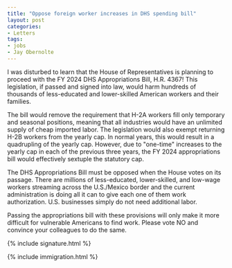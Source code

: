 ```yaml
---
title: "Oppose foreign worker increases in DHS spending bill"
layout: post
categories:
- Letters
tags:
- jobs
- Jay Obernolte
---
```


I was disturbed to learn that the House of Representatives is planning to proceed with the FY 2024 DHS Appropriations Bill, H.R. 4367! This legislation, if passed and signed into law, would harm hundreds of thousands of less-educated and lower-skilled American workers and their families.

The bill would remove the requirement that H-2A workers fill only temporary and seasonal positions, meaning that all industries would have an unlimited supply of cheap imported labor. The legislation would also exempt returning H-2B workers from the yearly cap. In normal years, this would result in a quadrupling of the yearly cap. However, due to "one-time" increases to the yearly cap in each of the previous three years, the FY 2024 appropriations bill would effectively sextuple the statutory cap.

The DHS Appropriations Bill must be opposed when the House votes on its passage. There are millions of less-educated, lower-skilled, and low-wage workers streaming across the U.S./Mexico border and the current administration is doing all it can to give each one of them work authorization. U.S. businesses simply do not need additional labor.

Passing the appropriations bill with these provisions will only make it more difficult for vulnerable Americans to find work. Please vote NO and convince your colleagues to do the same.

{% include signature.html %}

{% include immigration.html %}
